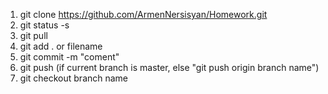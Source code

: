 1. git clone https://github.com/ArmenNersisyan/Homework.git
2. git status -s
3. git pull 
4. git add . or filename
5. git commit -m "coment"
6. git push (if current branch is master, else "git push origin branch name")
7. git checkout branch name